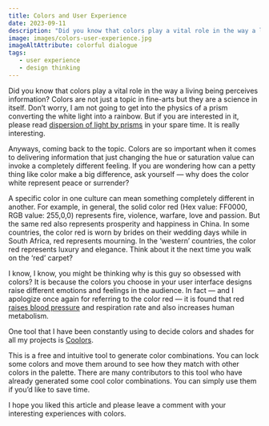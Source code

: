 ```yaml
---
title: Colors and User Experience
date: 2023-09-11
description: "Did you know that colors play a vital role in the way a living being perceives information? Colors are not just a topic in fine-arts but they are a science in itself. Don’t worry, I am not going to get into the physics of a prism converting the white light into a rainbow."
image: images/colors-user-experience.jpg
imageAltAttribute: colorful dialogue
tags:
   - user experience
   - design thinking
---
```

Did you know that colors play a vital role in the way a living being perceives information? Colors are not just a topic in fine-arts but they are a science in itself. Don’t worry, I am not going to get into the physics of a prism converting the white light into a rainbow. But if you are interested in it, please read [dispersion of light by prisms](https://www.physicsclassroom.com/class/refrn/Lesson-4/Dispersion-of-Light-by-Prisms) in your spare time. It is really interesting.

Anyways, coming back to the topic. Colors are so important when it comes to delivering information that just changing the hue or saturation value can invoke a completely different feeling. If you are wondering how can a petty thing like color make a big difference, ask yourself — why does the color white represent peace or surrender?

A specific color in one culture can mean something completely different in another. For example, in general, the solid color red (Hex value: FF0000, RGB value: 255,0,0) represents fire, violence, warfare, love and passion. But the same red also represents prosperity and happiness in China. In some countries, the color red is worn by brides on their wedding days while in South Africa, red represents mourning. In the ‘western’ countries, the color red represents luxury and elegance. Think about it the next time you walk on the ‘red’ carpet?

I know, I know, you might be thinking why is this guy so obsessed with colors? It is because the colors you choose in your user interface designs raise different emotions and feelings in the audience. In fact — and I apologize once again for referring to the color red — it is found that red [raises blood pressure](https://csef.usc.edu/History/2003/Projects/S0317.pdf) and respiration rate and also increases human metabolism.

One tool that I have been constantly using to decide colors and shades for all my projects is [Coolors](https://coolors.co).

This is a free and intuitive tool to generate color combinations. You can lock some colors and move them around to see how they match with other colors in the palette. There are many contributors to this tool who have already generated some cool color combinations. You can simply use them if you’d like to save time.

I hope you liked this article and please leave a comment with your interesting experiences with colors.
